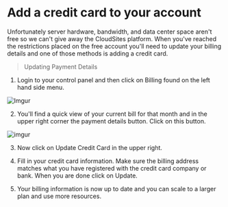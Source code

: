 Add a credit card to your account
==================

Unfortunately server hardware, bandwidth, and data center space aren't free so we can't give away the CloudSites platform. When you've reached the restrictions placed on the free account you'll need to update your billing details and one of those methods is adding a credit card. 

>Updating Payment Details 

 1. Login to your control panel and then click on Billing found on the left hand side menu.
 
 ![Imgur](http://i.imgur.com/wQqGCE8.png)
 
 2. You'll find a quick view of your current bill for that month and in the upper right corner the payment details button. Click on this button.

![imgur](http://i.imgur.com/bJgX61l.png)

 3. Now click on Update Credit Card in the upper right.
 
 4. Fill in your credit card information. Make sure the billing address matches what you have registered with the credit card company or bank. When you are done click on Update. 

 5. Your billing information is now up to date and you can scale to a larger plan and use more resources. 
